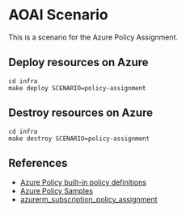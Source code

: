 # AOAI Scenario

This is a scenario for the Azure Policy Assignment.

## Deploy resources on Azure

```shell
cd infra
make deploy SCENARIO=policy-assignment
```

## Destroy resources on Azure

```shell
cd infra
make destroy SCENARIO=policy-assignment
```

## References

- [Azure Policy built-in policy definitions](https://learn.microsoft.com/ja-jp/azure/governance/policy/samples/built-in-policies)
- [Azure Policy Samples](https://github.com/Azure/azure-policy)
- [azurerm_subscription_policy_assignment](https://registry.terraform.io/providers/hashicorp/azurerm/latest/docs/resources/subscription_policy_assignment)
